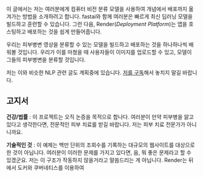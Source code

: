 이 글에서는 저는 여러분에게 컴퓨터 비전 분류 모델을 사용하여 개념에서 배포까지 옮겨가는 방법을 소개하려고 합니다. fastai와 함께 여러분은 빠르게 최신 딥러닝 모델을 빌드하고 훈련할 수 있습니다. 그런 다음, Render(*Deployment Platform*)는 앱을 호스팅하고 배포하는 것을 쉽게 만들어줍니다.

우리는 피부병변 영상을 분류할 수 있는 모델을 빌드하고 배포하는 것을 하나하나씩 배워볼 것입니다. 우리가 이를 마쳤을 때 사용자들이 이미지를 업로드할 수 있고, 모델이 그들의 피부병변을 분류할 것입니다.

저는 이와 비슷한 NLP 관련 글도 계획중에 있습니다. [저를 구독](https://medium.com/@jeffhale)해서 놓치지 말길 바랍니다.

## 고지서

**건강/법률** : 이 프로젝트는 오직 논증을 목적으로 합나다. 여러분이 만약 피부병을 앓고 있다고 생각한다면, 전문적인 피부 치료를 받길 바랍니다. 저는 피부 치료 전문가가 아니니까요.

**기술적인 것** : 이 예제는 백만 단위의 조회수를 기록하는 대규모의 웹사이트를 대상으로 한 것이 아닙니다. 여러분이 이러한 문제를 가지고 있다면, 음, 뭐 좋은 문제라고 할 수 있겠군요.
저는 이 구조가 작동하지 않을거라고 말씀드리는 게 아닙니다. Render는 뒤에서 도커와 쿠버네티스를 이용하여 
